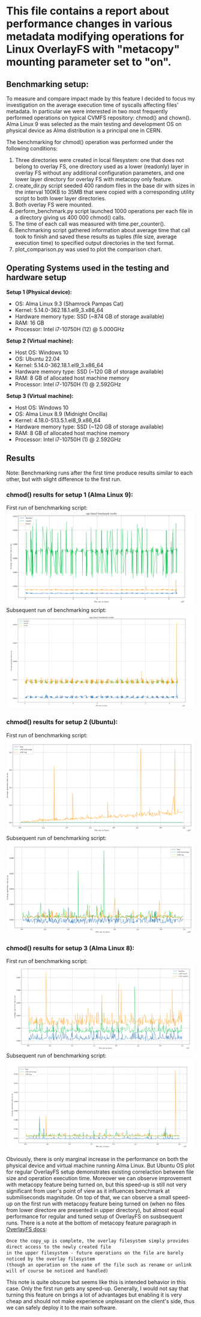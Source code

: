 <h1>This file contains a report about performance changes in various metadata modifying operations for Linux OverlayFS with "metacopy" mounting parameter set to "on".</h1>

<h2>Benchmarking setup:</h2>
To measure and compare impact made by this feature I decided to focus my investigation on the average execution time of syscalls affecting files' metadata. 
In particular we were interested in two most frequently performed operations on typical CVMFS repository: chmod() and chown(). 
Alma Linux 9 was selected as the main testing and development OS on physical device as Alma distribution is a principal one in CERN.

The benchmarking for chmod() operation was performed under the following conditions:
1. Three directories were created in local filesystem: one that does not belong to overlay FS, one directory used as a lower (readonly) layer in overlay FS without any additional configuration parameters, and one lower layer directory for overlay FS with metacopy only feature.
2. create_dir.py script seeded 400 random files in the base dir with sizes in the interval 100KB to 35MB that were copied with a corresponding utility script to both lower layer directories.
3. Both overlay FS were mounted. 
4. perform_benchmark.py script launched 1000 operations per each file in a directory giving us 400 000 chmod() calls.
5. The time of each call was measured with time.per_counter().
6. Benchmarking script gathered information about average time that call took to finish and saved these results as tuples (file size, average execution time) to specified output directories in the text format.
7. plot_comparison.py was used to plot the comparison chart.

<h2>Operating Systems used in the testing and hardware setup</h2>

**Setup 1 (Physical device):**
- OS: Alma Linux 9.3 (Shamrock Pampas Cat)
- Kernel: 5.14.0-362.18.1.el9_3.x86_64
- Hardware memory type: SSD (~874 GB of storage available)
- RAM: 16 GB
- Processor: Intel i7-10750H (12) @ 5.000GHz

**Setup 2 (Virtual machine):**
- Host OS: Windows 10
- OS: Ubuntu 22.04
- Kernel: 5.14.0-362.18.1.el9_3.x86_64
- Hardware memory type: SSD (~120 GB of storage available)
- RAM: 8 GB of allocated host machine memory
- Processor: Intel i7-10750H (1) @ 2.592GHz 

**Setup 3 (Virtual machine):**
- Host OS: Windows 10
- OS: Alma Linux 8.9 (Midnight Oncilla)
- Kernel: 4.18.0-513.5.1.el8_9.x86_64 
- Hardware memory type: SSD (~120 GB of storage available)
- RAM: 8 GB of allocated host machine memory 
- Processor: Intel i7-10750H (1) @ 2.592GHz 

<h2>Results</h2>

Note: Benchmarking runs after the first time produce results similar to each other, but with slight difference to the first run.

<h3>chmod() results for setup 1 (Alma Linux 9):</h3>

First run of benchmarking script:
![alt text](/plots/alma_linux_9/chmod/100kb_61mb_1st_run.png)
Subsequent run of benchmarking script:
![alt text](/plots/alma_linux_9/chmod/100kb_61mb_2nd_run.png)

<h3>chmod() results for setup 2 (Ubuntu):</h3>

First run of benchmarking script:
![alt text](/plots/ubuntu/chmod/100kb_35mb_range_1st_run.png)
Subsequent run of benchmarking script:
![alt text](/plots/ubuntu/chmod/100kb_35mb_range_2nd_run.png)

<h3>chmod() results for setup 3 (Alma Linux 8):</h3>

First run of benchmarking script:
![alt text](/plots/alma_linux_8/chmod/100kb_35mb_range_1st_run.png)
Subsequent run of benchmarking script:
![alt text](/plots/alma_linux_8/chmod/100kb_35mb_range_2nd_run.png)

Obviously, there is only marginal increase in the performance on both the physical device and virtual machine running Alma Linux. But Ubuntu OS plot for regular OverlayFS setup demonstrates existing correlaction between file size and operation execution time. Moreover we can observe improvement with metacopy feature being turned on, but this speed-up is still not very significant from user's point of view as it influences benchmark at submiliseconds magnitude. 
On top of that, we can observe a small speed-up on the first run with metacopy feature being turned on (when no files from lower directore are presented in upper directory), but almost equal performance for regular and tuned setup of OverlayFS on susbsequent runs. 
There is a note at the bottom of metacopy feature paragraph in [OverlayFS docs](https://docs.kernel.org/filesystems/overlayfs.html):
```
Once the copy_up is complete, the overlay filesystem simply provides direct access to the newly created file
in the upper filesystem - future operations on the file are barely noticed by the overlay filesystem
(though an operation on the name of the file such as rename or unlink will of course be noticed and handled)
```
This note is quite obscure but seems like this is intended behavior in this case. Only the first run gets any speed-up.
Generally, I would not say that turning this feature on brings a lot of advantages but enabling it is very cheap and should not make experience unpleasant on the client's side, thus we can safely deploy it to the main software.
